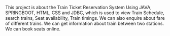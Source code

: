 This project is about the Train Ticket Reservation System Using JAVA, SPRINGBOOT, HTML, CSS and JDBC, which is used to view Train Schedule, search trains, Seat availability, Train timings. 
We can also enquire about fare of different trains. We can get information about train between two stations. 
We can book seats online.

